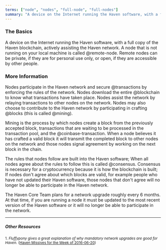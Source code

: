 ```yaml
---
terms: ["node", "nodes", "full-node", "full-nodes"]
summary: "A device on the Internet running the Haven software, with a full copy of the Haven blockchain. It can be local or remote"
---
```


### The Basics

A device on the Internet running the Haven software, with a full copy of the Haven blockchain, actively assisting the Haven network. A node that is not running on your local machine is called @remote-node. Remote nodes can be private, if they are for personal use only, or open, if they are accessible by other people.

### More Information

Nodes participate in the Haven network and secure @transactions by enforcing the rules of the network. Nodes download the entire @blockchain to know what transactions have taken place. Nodes assist the network by relaying transactions to other nodes on the network. Nodes may also choose to contribute to the Haven network by participating in crafting @blocks (this is called @mining).

Mining is the process by which nodes create a block from the previously accepted block, transactions that are waiting to be processed in the transaction pool, and the @coinbase-transaction. When a node believes it has crafted a valid block it will transmit the completed block to other nodes on the network and those nodes signal agreement by working on the next block in the chain.

The rules that nodes follow are built into the Haven software; When all nodes agree about the rules to follow this is called @consensus. Consensus is necessary for a cryptocurrency because it is how the blockchain is built; If nodes don't agree about which blocks are valid, for example people who have not updated their Haven software, those nodes that don't agree will no longer be able to participate in the Haven network.

The Haven Core Team plans for a network upgrade roughly every 6 months. At that time, if you are running a node it must be updated to the most recent version of the Haven software or it will no longer be able to participate in the network.

---

##### Other Resources
<sub>1. *Fluffypony gives a great explanation of why mandatory network upgrades are good for Haven.* ([Haven Missives for the Week of 2016-06-20](https://gethaven.org/2016/06/20/haven-missive-for-the-week-of-2016-06-20.html))</sub>